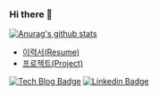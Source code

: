### Hi there 👋
 [![Anurag's github stats](https://github-readme-stats.vercel.app/api?username=mtjin)](https://github.com/anuraghazra/github-readme-stats)
 
- [이력서(Resume)](https://www.notion.so/Jin-Seung-Eon-f3db7eb57ad44dbfa79662f55877b186)
- [프로젝트(Project)](https://www.notion.so/d9b3f4c2bfc74876855621ab81e735f8)

[![Tech Blog Badge](http://img.shields.io/badge/-Tech%20blog-black?style=flat-square&logo=github&link=https://toitoitoi79.tistory.com/)](https://youngest-programming.tistory.com/)
[![Linkedin Badge](https://img.shields.io/badge/-LinkedIn-blue?style=flat-square&logo=Linkedin&logoColor=white&link=https://www.linkedin.com/in/seungeon-j-109950191/)](https://www.linkedin.com/in/seungeon-j-109950191/)

